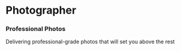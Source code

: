 # Photographer

### Professional Photos
Delivering professional-grade photos that will set you above the rest
